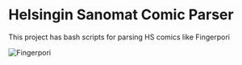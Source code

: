 Helsingin Sanomat Comic Parser
=========
This project has bash scripts for parsing HS comics like Fingerpori

![Fingerpori](http://hs12.snstatic.fi/webkuva/sarjis/560/1305866124741?ts=706)

